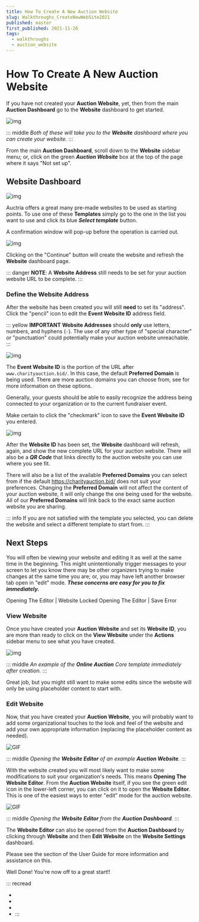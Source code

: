 ```yaml
---
title: How To Create A New Auction Website
slug: Walkthroughs_CreateNewWebSite2021
published: master
first_published: 2021-11-26
tags:
  - walkthroughs
  - auction_website
---
```


# How To Create A New Auction Website

If you have not created your **Auction Website**, yet, then from the main **Auction Dashboard** go to the **Website** dashboard to get started.

![img](./index.assets/Website_NotSetUp.png)

::: middle
*Both of these will take you to the __Website__ dashboard where you can create your website.*
:::

From the main **Auction Dashboard**, scroll down to the **Website** sidebar menu; or, click on the green **_Auction Website_** box at the top of the page where it says "Not set up".

<Link/> <IndexLink slug="AuctionDashboard"/>
<Link/> <IndexLink slug="Website"/>

<HRDiv/>

## Website Dashboard

![img](./index.assets/WebsiteDashboard_NoWebsite.png)

Auctria offers a great many pre-made websites to be used as starting points. To use one of these **Templates** simply go to the one in the list you want to use and click its blue **_Select template_** button.

A confirmation window will pop-up before the operation is carried out.

![img](./index.assets/ConfirmWebsiteCreation.png)

Clicking on the "Continue" button will create the website and refresh the **Website** dashboard page.

::: danger
**NOTE**: A **Website Address** still needs to be set for your auction website URL to be complete.
:::

### Define the Website Address

After the website has been created you will still **need** to set its "address". Click the "pencil" icon to edit the **Event Website ID** address field.

::: yellow
**IMPORTANT**
**Website Addresses** should **only** use letters, numbers, and hyphens (`-`). The use of any other type of "special character" or "punctuation" could potentially make your auction website unreachable.
:::

![img](./index.assets/WebsiteAddress_NotSaved.png)

The **Event Website ID** is the portion of the URL after `www.charityauction.bid/`. In this case, the default **Preferred Domain** is being used. There are more auction domains you can choose from, see <IndexLink slug="SetWebsiteAddress"/> for more information on these options.

Generally, your guests should be able to easily recognize the address being connected to your organization or to the current fundraiser event.

Make certain to click the "checkmark" icon to save the **Event Website ID** you entered.

![img](./index.assets/WebsiteAddress_Saved.png)

After the **Website ID** has been set, the **Website** dashboard will refresh, again, and show the new complete URL for your auction website. There will also be a **_QR Code_** that links directly to the auction website you can use where you see fit.

There will also be a list of the available **Preferred Domains** you can select from if the default https://charityauction.bid/ does not suit your preferences. Changing the **Preferred Domain** will not affect the content of your auction website, it will only change the one being used for the website. All of our **Preferred Domains** will link back to the exact same auction website you are sharing.

::: info
If you are not satisfied with the template you selected, you can delete the website and select a different template to start from.
:::

<HRDiv/>

## Next Steps

You will often be viewing your website and editing it as well at the same time in the beginning. This might unintentionally trigger messages to your screen to let you know there may be other organizers trying to make changes at the same time you are; or, you may have left another browser tab open in "edit" mode. **_These concerns are easy for you to fix immediately._**

<Link/> <IndexLink slug="OpeningTheEditor" anchor="website-locked">Opening The Editor | Website Locked</IndexLink>
<Link/> <IndexLink slug="OpeningTheEditor" anchor="save-error">Opening The Editor | Save Error</IndexLink>

### View Website

Once you have created your **Auction Website** and set its **Website ID**, you are more than ready to click on the **View Website** under the **Actions** sidebar menu to see what you have created.

![img](./index.assets/DefaultWebsite_OnlineAuctionTemplate.png)

::: middle
*An example of the __Online Auction__ Core template immediately after creation.*
:::

Great job, but you might still want to make some edits since the website will only be using placeholder content to start with.

### Edit Website

Now, that you have created your **Auction Website**, you will probably want to add some organizational touches to the look and feel of the website and add your own appropriate information (replacing the placeholder content as needed).

![GIF](./index.assets/OpenWebsiteEditor.gif)

::: middle
*Opening the __Website Editor__ of an example __Auction Website__.*
:::

With the website created you will most likely want to make some modifications to suit your organization's needs. This means **Opening The Website Editor**. From the **Auction Website** itself, if you see the green edit icon in the lower-left corner, you can click on it to open the **Website Editor**. This is one of the easiest ways to enter "edit" mode for the auction website.

![GIF](./index.assets/OpenWebsiteEditor_Dashboard.gif)

::: middle
*Opening the __Website Editor__ from the __Auction Dashboard__.*
:::

The **Website Editor** can also be opened from the **Auction Dashboard** by clicking through **Website** and then **Edit Website** on the **Website Settings** dashboard.

<Link/> <IndexLink slug="OpeningTheEditor"/>
<Link/> <IndexLink slug="WebsiteEditor"/>

Please see the <IndexLink slug="Website"/> section of the User Guide for more information and assistance on this.

Well Done! You're now off to a great start!!

::: recread
- <IndexLink slug="OpeningTheEditor"/>
- <IndexLink slug="EditWebsitePages"/>
- <IndexLink slug="ComingSoon"/>
- <IndexLink slug="RedirectWebsite"/> <Advanced/>
:::

<ChildPages/>
<Revised text="Added" date="2021-11-26"/>
<Revised text="Updated" date="2021-11-29"/>
